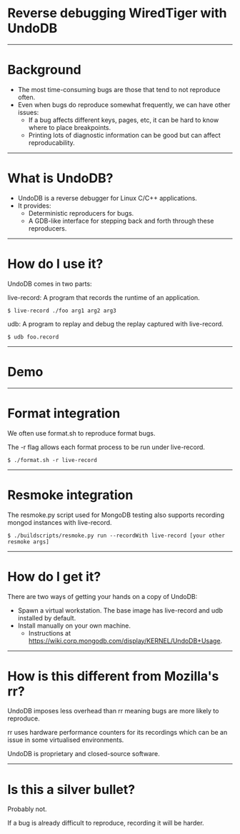 # Reverse debugging WiredTiger with UndoDB

---

# Background

- The most time-consuming bugs are those that tend to not reproduce often.
- Even when bugs do reproduce somewhat frequently, we can have other issues:
  - If a bug affects different keys, pages, etc, it can be hard to know where to place breakpoints.
  - Printing lots of diagnostic information can be good but can affect reproducability.

---

# What is UndoDB?

- UndoDB is a reverse debugger for Linux C/C++ applications.
- It provides:
  - Deterministic reproducers for bugs.
  - A GDB-like interface for stepping back and forth through these reproducers.

---

# How do I use it?

UndoDB comes in two parts:

live-record: A program that records the runtime of an application.

```
$ live-record ./foo arg1 arg2 arg3
```

udb: A program to replay and debug the replay captured with live-record.

```
$ udb foo.record
```

---

# Demo

---

# Format integration

We often use format.sh to reproduce format bugs.

The -r flag allows each format process to be run under live-record.

```
$ ./format.sh -r live-record
```

---

# Resmoke integration

The resmoke.py script used for MongoDB testing also supports recording mongod instances with live-record.

```
$ ./buildscripts/resmoke.py run --recordWith live-record [your other resmoke args]
```

---

# How do I get it?

There are two ways of getting your hands on a copy of UndoDB:
- Spawn a virtual workstation. The base image has live-record and udb installed by default.
- Install manually on your own machine.
  - Instructions at https://wiki.corp.mongodb.com/display/KERNEL/UndoDB+Usage.

---

# How is this different from Mozilla's rr?

UndoDB imposes less overhead than rr meaning bugs are more likely to reproduce.

rr uses hardware performance counters for its recordings which can be an issue in some virtualised environments.

UndoDB is proprietary and closed-source software.

---

# Is this a silver bullet?

Probably not.

If a bug is already difficult to reproduce, recording it will be harder.
